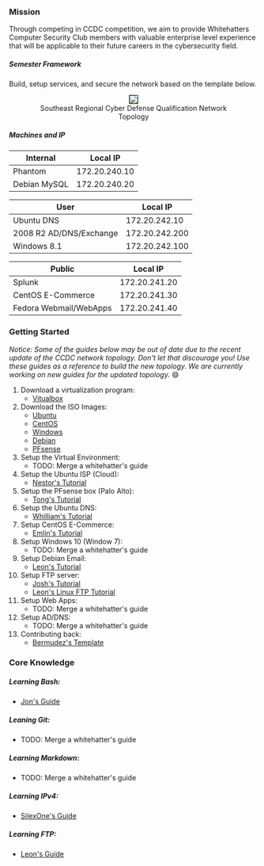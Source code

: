 ### Mission
Through competing in CCDC competition, we aim to provide Whitehatters Computer Security Club members with valuable enterprise level experience that will be applicable to their future careers in the cybersecurity field.

##### Semester Framework
Build, setup services, and secure the network based on the template below.

<center>
    <figure>
        <img src="assets\images\CCDC_2019.png" style="border: 1px solid #000">
        <figcaption><center>Southeast Regional Cyber Defense Qualification Network Topology</center></figcaption>
    </figure>
</center>

##### Machines and IP

| Internal     | Local IP      |
|--------------|---------------|
| Phantom      | 172.20.240.10 |
| Debian MySQL | 172.20.240.20 |

| User                    | Local IP       |
|-------------------------|----------------|
| Ubuntu DNS              | 172.20.242.10  |
| 2008 R2 AD/DNS/Exchange | 172.20.242.200 |
| Windows 8.1             | 172.20.242.100 |

| Public                 | Local IP      |
|------------------------|---------------|
| Splunk                 | 172.20.241.20 |
| CentOS E-Commerce      | 172.20.241.30 |
| Fedora Webmail/WebApps | 172.20.241.40 |

### Getting Started
_Notice: Some of the guides below may be out of date due to the recent update of the CCDC network topology. Don't let that discourage you! Use these guides as a reference to build the new topology. We are currently working on new guides for the updated topology._ :smile:
1. Download a virtualization program:
    - [Vitualbox](https://www.virtualbox.org/wiki/Downloads)
2. Download the ISO Images:
    - [Ubuntu](https://www.ubuntu.com/download/server)
    - [CentOS](http://isoredirect.centos.org/centos/7/isos/x86_64/CentOS-7-x86_64-Everything-1611.iso)
    - [Windows](https://www.microsoft.com/en-us/evalcenter/)
    - [Debian](https://www.debian.org/distrib/)
    - [PFsense](https://www.pfsense.org/download/)
3. Setup the Virtual Environment:
    - TODO: Merge a whitehatter's guide
4. Setup the Ubuntu ISP (Cloud): 
    - [Nestor's Tutorial](guides/nestor/ISPsetup.md)
5. Setup the PFsense box (Palo Alto):
    - [Tong's Tutorial](guides/Tong/README.md)
6. Setup the Ubuntu DNS:
    - [Whilliam's Tutorial](guides/william/DNSNotes.md)
7. Setup CentOS E-Commerce:
    - [Emlin's Tutorial](guides/vcharly/README.md)
8. Setup Windows 10 (Window 7):
    - TODO: Merge a whitehatter's guide
9. Setup Debian Email:
    - [Leon's Tutorial](guides/leon/debain-email.md)
10. Setup FTP server:
    - [Josh's Tutorial](guides/araujo/FTP_Writeup.md)
    - [Leon's Linux FTP Tutorial](guides/leon/vsftpd.md)
11. Setup Web Apps:
    - TODO: Merge a whitehatter's guide
12. Setup AD/DNS:
    - TODO: Merge a whitehatter's guide
13. Contributing back:
    - [Bermudez's Template](guides/bermudez/template.md)

### Core Knowledge
##### Learning Bash:
- [Jon's Guide](knowledge/jonathan/Bash-Guide-WCSC/Bash-Guide.md)

##### Leaning Git:
- TODO: Merge a whitehatter's guide

##### Learning Markdown:
- TODO: Merge a whitehatter's guide

##### Learning IPv4:
- [SilexOne's Guide](knowledge/bermudez/subnet.md)

##### Learning FTP:
- [Leon's Guide](knowledge/leon/ftp_shell.md)
